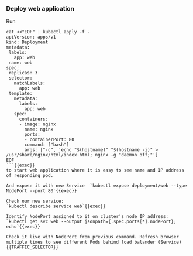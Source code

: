 
<br>

### Deploy web application

Run 
```
cat <<"EOF" | kubectl apply -f -
apiVersion: apps/v1
kind: Deployment
metadata:
 labels:
   app: web
 name: web
spec:
 replicas: 3
 selector:
   matchLabels:
     app: web
 template:
   metadata:
     labels:
       app: web
   spec:
     containers:
     - image: nginx
       name: nginx
       ports:
       - containerPort: 80
       command: ["bash"]
       args: ["-c", 'echo "$(hostname)" "$(hostname -i)" > /usr/share/nginx/html/index.html; nginx -g "daemon off;"']
EOF
```{{exec}} 
to start web application where it is easy to see name and IP address of responding pod.

And expose it with new Service  `kubectl expose deployment/web --type NodePort --port 80`{{exec}}

Check our new service:
`kubectl describe service web`{{exec}}

Identify NodePort assigned to it on cluster's node IP address:
`kubectl get svc web --output jsonpath={.spec.ports[*].nodePort}; echo`{{exec}}

Check it live with NodePort from previous command. Refresh browser multiple times to see different Pods behind load balander (Service)
{{TRAFFIC_SELECTOR}}




